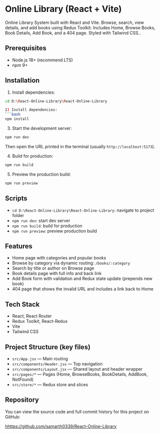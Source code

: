 # Online Library (React + Vite)

Online Library System built with React and Vite. Browse, search, view details, and add books using Redux Toolkit. Includes Home, Browse Books, Book Details, Add Book, and a 404 page. Styled with Tailwind CSS..

## Prerequisites
- Node.js 18+ (recommend LTS)
- npm 9+

## Installation

1) Install dependencies:
```bash
cd D:\React-Online-Library\React-Online-Library

2) Install dependencies:
```bash
npm install
```

3) Start the development server:
```bash
npm run dev
```
Then open the URL printed in the terminal (usually `http://localhost:5173`).

4) Build for production:
```bash
npm run build
```

5) Preview the production build:
```bash
npm run preview
```

## Scripts
- `cd D:\React-Online-Library\React-Online-Library`: navigate to project folder
- `npm run dev`: start dev server
- `npm run build`: build for production
- `npm run preview`: preview production build

## Features
- Home page with categories and popular books
- Browse by category via dynamic routing: `/books/:category`
- Search by title or author on Browse page
- Book details page with full info and back link
- Add Book form with validation and Redux state update (prepends new book)
- 404 page that shows the invalid URL and includes a link back to Home

## Tech Stack
- React, React Router
- Redux Toolkit, React-Redux
- Vite
- Tailwind CSS

## Project Structure (key files)
- `src/App.jsx` — Main routing
- `src/components/Header.jsx` — Top navigation
- `src/components/Layout.jsx` — Shared layout and header wrapper
- `src/pages/*` — Pages (Home, BrowseBooks, BookDetails, AddBook, NotFound)
- `src/store/*` — Redux store and slices
## Repository

You can view the source code and full commit history for this project on GitHub:

[hhttps://github.com/samarth0339/React-Online-Library](https://github.com/samarth0339/React-Online-Library)

